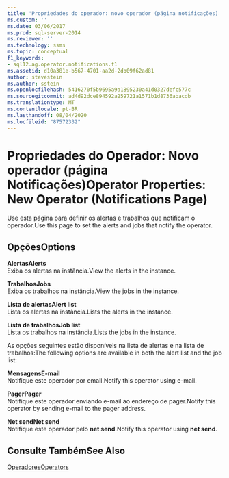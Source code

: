```yaml
---
title: 'Propriedades do operador: novo operador (página notificações) | Microsoft Docs'
ms.custom: ''
ms.date: 03/06/2017
ms.prod: sql-server-2014
ms.reviewer: ''
ms.technology: ssms
ms.topic: conceptual
f1_keywords:
- sql12.ag.operator.notifications.f1
ms.assetid: d10a381e-b567-4701-aa2d-2db09f62ad81
author: stevestein
ms.author: sstein
ms.openlocfilehash: 5416270f5b9695a9a1895230a41d0327defc577c
ms.sourcegitcommit: ad4d92dce894592a259721a1571b1d8736abacdb
ms.translationtype: MT
ms.contentlocale: pt-BR
ms.lasthandoff: 08/04/2020
ms.locfileid: "87572332"
---
```

# <a name="operator-properties-new-operator-notifications-page"></a><span data-ttu-id="a5bc4-102">Propriedades do Operador: Novo operador (página Notificações)</span><span class="sxs-lookup"><span data-stu-id="a5bc4-102">Operator Properties: New Operator (Notifications Page)</span></span>
  <span data-ttu-id="a5bc4-103">Use esta página para definir os alertas e trabalhos que notificam o operador.</span><span class="sxs-lookup"><span data-stu-id="a5bc4-103">Use this page to set the alerts and jobs that notify the operator.</span></span>  
  
## <a name="options"></a><span data-ttu-id="a5bc4-104">Opções</span><span class="sxs-lookup"><span data-stu-id="a5bc4-104">Options</span></span>  
 <span data-ttu-id="a5bc4-105">**Alertas**</span><span class="sxs-lookup"><span data-stu-id="a5bc4-105">**Alerts**</span></span>  
 <span data-ttu-id="a5bc4-106">Exiba os alertas na instância.</span><span class="sxs-lookup"><span data-stu-id="a5bc4-106">View the alerts in the instance.</span></span>  
  
 <span data-ttu-id="a5bc4-107">**Trabalhos**</span><span class="sxs-lookup"><span data-stu-id="a5bc4-107">**Jobs**</span></span>  
 <span data-ttu-id="a5bc4-108">Exiba os trabalhos na instância.</span><span class="sxs-lookup"><span data-stu-id="a5bc4-108">View the jobs in the instance.</span></span>  
  
 <span data-ttu-id="a5bc4-109">**Lista de alertas**</span><span class="sxs-lookup"><span data-stu-id="a5bc4-109">**Alert list**</span></span>  
 <span data-ttu-id="a5bc4-110">Lista os alertas na instância.</span><span class="sxs-lookup"><span data-stu-id="a5bc4-110">Lists the alerts in the instance.</span></span>  
  
 <span data-ttu-id="a5bc4-111">**Lista de trabalhos**</span><span class="sxs-lookup"><span data-stu-id="a5bc4-111">**Job list**</span></span>  
 <span data-ttu-id="a5bc4-112">Lista os trabalhos na instância.</span><span class="sxs-lookup"><span data-stu-id="a5bc4-112">Lists the jobs in the instance.</span></span>  
  
 <span data-ttu-id="a5bc4-113">As opções seguintes estão disponíveis na lista de alertas e na lista de trabalhos:</span><span class="sxs-lookup"><span data-stu-id="a5bc4-113">The following options are available in both the alert list and the job list:</span></span>  
  
 <span data-ttu-id="a5bc4-114">**Mensagens**</span><span class="sxs-lookup"><span data-stu-id="a5bc4-114">**E-mail**</span></span>  
 <span data-ttu-id="a5bc4-115">Notifique este operador por email.</span><span class="sxs-lookup"><span data-stu-id="a5bc4-115">Notify this operator using e-mail.</span></span>  
  
 <span data-ttu-id="a5bc4-116">**Pager**</span><span class="sxs-lookup"><span data-stu-id="a5bc4-116">**Pager**</span></span>  
 <span data-ttu-id="a5bc4-117">Notifique este operador enviando e-mail ao endereço de pager.</span><span class="sxs-lookup"><span data-stu-id="a5bc4-117">Notify this operator by sending e-mail to the pager address.</span></span>  
  
 <span data-ttu-id="a5bc4-118">**Net send**</span><span class="sxs-lookup"><span data-stu-id="a5bc4-118">**Net send**</span></span>  
 <span data-ttu-id="a5bc4-119">Notifique este operador pelo **net send**.</span><span class="sxs-lookup"><span data-stu-id="a5bc4-119">Notify this operator using **net send**.</span></span>  
  
## <a name="see-also"></a><span data-ttu-id="a5bc4-120">Consulte Também</span><span class="sxs-lookup"><span data-stu-id="a5bc4-120">See Also</span></span>  
 [<span data-ttu-id="a5bc4-121">Operadores</span><span class="sxs-lookup"><span data-stu-id="a5bc4-121">Operators</span></span>](operators.md)  
  
  
